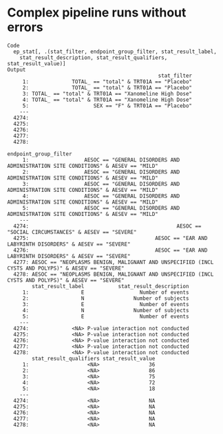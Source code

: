 # Complex pipeline runs without errors

    Code
      ep_stat[, .(stat_filter, endpoint_group_filter, stat_result_label,
        stat_result_description, stat_result_qualifiers, stat_result_value)]
    Output
                                                     stat_filter
         1:              TOTAL_ == "total" & TRT01A == "Placebo"
         2:              TOTAL_ == "total" & TRT01A == "Placebo"
         3: TOTAL_ == "total" & TRT01A == "Xanomeline High Dose"
         4: TOTAL_ == "total" & TRT01A == "Xanomeline High Dose"
         5:                     SEX == "F" & TRT01A == "Placebo"
        ---                                                     
      4274:                                                     
      4275:                                                     
      4276:                                                     
      4277:                                                     
      4278:                                                     
                                                                                         endpoint_group_filter
         1:                  AESOC == "GENERAL DISORDERS AND ADMINISTRATION SITE CONDITIONS" & AESEV == "MILD"
         2:                  AESOC == "GENERAL DISORDERS AND ADMINISTRATION SITE CONDITIONS" & AESEV == "MILD"
         3:                  AESOC == "GENERAL DISORDERS AND ADMINISTRATION SITE CONDITIONS" & AESEV == "MILD"
         4:                  AESOC == "GENERAL DISORDERS AND ADMINISTRATION SITE CONDITIONS" & AESEV == "MILD"
         5:                  AESOC == "GENERAL DISORDERS AND ADMINISTRATION SITE CONDITIONS" & AESEV == "MILD"
        ---                                                                                                   
      4274:                                                AESOC == "SOCIAL CIRCUMSTANCES" & AESEV == "SEVERE"
      4275:                                         AESOC == "EAR AND LABYRINTH DISORDERS" & AESEV == "SEVERE"
      4276:                                         AESOC == "EAR AND LABYRINTH DISORDERS" & AESEV == "SEVERE"
      4277: AESOC == "NEOPLASMS BENIGN, MALIGNANT AND UNSPECIFIED (INCL CYSTS AND POLYPS)" & AESEV == "SEVERE"
      4278: AESOC == "NEOPLASMS BENIGN, MALIGNANT AND UNSPECIFIED (INCL CYSTS AND POLYPS)" & AESEV == "SEVERE"
            stat_result_label           stat_result_description
         1:                 E                  Number of events
         2:                 N                Number of subjects
         3:                 E                  Number of events
         4:                 N                Number of subjects
         5:                 E                  Number of events
        ---                                                    
      4274:              <NA> P-value interaction not conducted
      4275:              <NA> P-value interaction not conducted
      4276:              <NA> P-value interaction not conducted
      4277:              <NA> P-value interaction not conducted
      4278:              <NA> P-value interaction not conducted
            stat_result_qualifiers stat_result_value
         1:                   <NA>                36
         2:                   <NA>                86
         3:                   <NA>                75
         4:                   <NA>                72
         5:                   <NA>                18
        ---                                         
      4274:                   <NA>                NA
      4275:                   <NA>                NA
      4276:                   <NA>                NA
      4277:                   <NA>                NA
      4278:                   <NA>                NA

